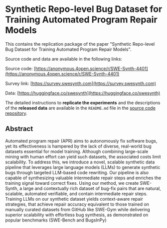 # Synthetic Repo-level Bug Dataset for Training Automated Program Repair Models

This contains the replication package of the paper "Synthetic Repo-level Bug Dataset for Training Automated Program Repair Models".

Source code and data are available in the following links:

Source code: [https://anonymous.4open.science/r/SWE-Synth-4401](https://anonymous.4open.science/r/SWE-Synth-4401)

Survey link: [https://survey.swesynth.com](https://survey.swesynth.com)

Data: [https://huggingface.co/swesynth](https://huggingface.co/swesynth)

The detailed instructions to **replicate the experiments** and the descriptions of the **released data** are available in the `README.md` file in the [source code repository](https://anonymous.4open.science/r/SWE-Synth-4401/README.md).

## Abstract

Automated program repair (APR) aims to autonomously fix software bugs, yet its effectiveness is hampered by the lack of diverse, real-world bug datasets essential for model training. Although combining large-scale mining with human effort can yield such datasets, the associated costs limit scalability. To address this, we introduce a novel, scalable synthetic data pipeline that leverages large language models (LLMs) to generate synthetic bugs through targeted LLM-based code rewriting. Our pipeline is also capable of synthesizing valuable intermediate repair steps and enriches the training signal toward correct fixes. Using our method, we create SWE-Synth, a large and contextually rich dataset of bug-fix pairs that are natural, scalable, automated verifiable, and contain intermediate repair steps. Training LLMs on our synthetic dataset yields context-aware repair strategies, that achieve repair accuracy equivalent to those trained on manually curated datasets from GitHub like SWE-Gym while delivering superior scalability with effortless bug synthesis, as demonstrated on popular benchmarks (SWE-Bench and BugsInPy)
